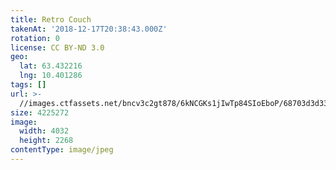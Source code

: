 ```yaml
---
title: Retro Couch
takenAt: '2018-12-17T20:38:43.000Z'
rotation: 0
license: CC BY-ND 3.0
geo:
  lat: 63.432216
  lng: 10.401286
tags: []
url: >-
  //images.ctfassets.net/bncv3c2gt878/6kNCGKs1jIwTp84SIoEboP/68703d3d33a952f32df9d83ec4206abd/retro-couch_45446257825_o
size: 4225272
image:
  width: 4032
  height: 2268
contentType: image/jpeg
---
```


